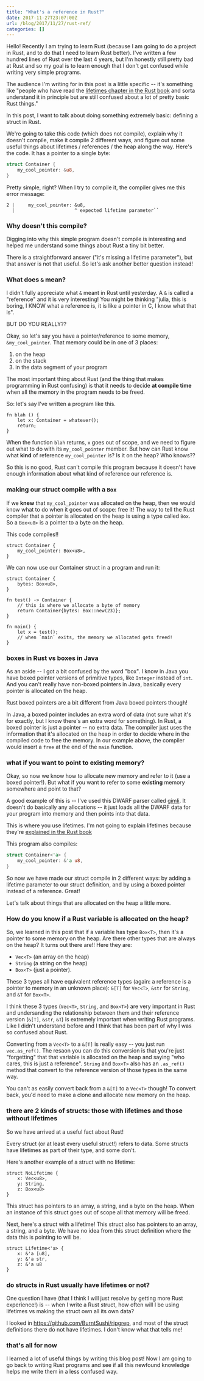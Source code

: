 ```yaml
---
title: "What's a reference in Rust?"
date: 2017-11-27T23:07:00Z
url: /blog/2017/11/27/rust-ref/
categories: []
---
```


Hello! Recently I am trying to learn Rust (because I am going to do a project in Rust, and to do
that I need to learn Rust better). I've written a few hundred lines of Rust over the last 4 years,
but I'm honestly still pretty bad at Rust and so my goal is to learn enough that I don't get
confused while writing very simple programs.

The audience I'm writing for in this post is a little specific -- it's something like "people who
have read the [lifetimes chapter in the Rust book](https://doc.rust-lang.org/1.9.0/book/lifetimes.html) and sorta understand it in principle but are still confused about a lot of pretty basic Rust things."

In this post, I want to talk about doing something extremely basic: defining a struct in Rust.

We're going to take this code (which does not compile), explain why it doesn't compile, make it
compile 2 different ways, and figure out some useful things about lifetimes / references / the heap
along the way. Here's the code. It has a pointer to a single byte:

```rust
struct Container {
    my_cool_pointer: &u8,
} 
```

Pretty simple, right? When I try to compile it, the compiler gives me this error message:

```
2 |     my_cool_pointer: &u8,
  |                      ^ expected lifetime parameter``
```

### Why doesn't this compile?

Digging into why this simple program doesn't compile is interesting and helped me understand
some things about Rust a tiny bit better.

There is a straightforward answer ("it's missing a lifetime parameter"), but that answer is not that
useful. So let's ask another better question instead!

### What does `&` mean?

I didn't fully appreciate what `&` meant in Rust until yesterday. A `&` is called a "reference" and it
is very interesting! You might be thinking "julia, this is boring, I KNOW what a reference is, it is
like a pointer in C, I know what that is".

BUT DO YOU REALLY??

Okay, so let's say you have a pointer/reference to some memory, `&my_cool_pointer`. That memory
could be in one of 3 places:

1. on the heap
2. on the stack
3. in the data segment of your program

The most important thing about Rust (and the thing that makes programming in Rust confusing) is that
it needs to decide **at compile time** when all the memory in the program needs to be freed.

So: let's say I've written a program like this.

```
fn blah () {
    let x: Container = whatever();
    return;
}
```

When the function `blah` returns, `x` goes out of scope, and we need to figure out what to do with
its `my_cool_pointer` member. But how can Rust know what **kind** of reference `my_cool_pointer` is?
Is it on the heap? Who knows??

So this is no good, Rust can't compile this program because it doesn't have enough information about
what kind of reference our reference is.

### making our struct compile with a `Box`


If we **knew** that `my_cool_pointer` was allocated on the heap, then we would know what to do when
it goes out of scope: free it! The way to tell the Rust compiler that a pointer is allocated on the
heap is using a type called `Box`. So a `Box<u8>` is a pointer to a byte on the heap.

This code compiles!!

```
struct Container {
    my_cool_pointer: Box<u8>,
} 
```

We can now use our Container struct in a program and run it:


```
struct Container {
    bytes: Box<u8>,
} 

fn test() -> Container {
    // this is where we allocate a byte of memory
    return Container{bytes: Box::new(23)}; 
}

fn main() {
    let x = test();
    // when `main` exits, the memory we allocated gets freed!
}
```

### boxes in Rust vs boxes in Java

As an aside -- I got a bit confused by the word "box". I know in Java you have boxed pointer versions of
primitive types, like `Integer` instead of `int`. And you can't really have non-boxed pointers in Java,
basically every pointer is allocated on the heap.

Rust boxed pointers are a bit different from Java boxed pointers though!

In Java, a boxed pointer includes an extra word of data (not sure what it's for exactly, but I know
there's an extra word for something). In Rust, a boxed pointer is just a pointer -- no extra data.
The compiler just uses the information that it's allocated on the heap in order to decide where in
the compiled code to free the memory. In our example above, the compiler would insert a `free` at
the end of the `main` function.

### what if you want to point to existing memory?

Okay, so now we know how to allocate new memory and refer to it (use a boxed pointer!). But what if
you want to refer to some **existing** memory somewhere and point to that?

A good example of this is -- I've used this DWARF parser called
[gimli](https://github.com/gimli-rs/gimli). It doesn't do basically any allocations -- it just loads
all the DWARF data for your program into memory and then points into that data.

This is where you use lifetimes. I'm not going to explain lifetimes because they're [explained in the Rust book](https://doc.rust-lang.org/1.9.0/book/lifetimes.html)

This program also compiles:

```rust
struct Container<'a> {
    my_cool_pointer: &'a u8,
} 
```

So now we have made our struct compile in 2 different ways: by adding a lifetime parameter to our struct
definition, and by using a boxed pointer instead of a reference. Great!

Let's talk about things that are allocated on the heap a little more.

### How do you know if a Rust variable is allocated on the heap?

So, we learned in this post that if a variable has type `Box<T>`, then it's a pointer to some memory
on the heap. Are there other types that are always on the heap? It turns out there are!! 
Here they are:

* `Vec<T>` (an array on the heap)
* `String` (a string on the heap)
* `Box<T>` (just a pointer). 

These 3 types all have equivalent reference types (again: a reference is a pointer to memory in an unknown place):
`&[T]` for `Vec<T>`, `&str` for `String`, and `&T` for `Box<T>`.

I think these 3 types (`Vec<T>`, `String`, and `Box<T>`) are very important in Rust and undersanding
the relationship between them and their reference version (`&[T]`, `&str`, `&T`) is extremely
important when writing Rust programs. Like I didn't understand before and I think that has been part
of why I was so confused about Rust.

Converting from a `Vec<T>` to a `&[T]` is really easy -- you just run `vec.as_ref()`. The resaon you
can do this conversion is that you're just "forgetting" that that variable is allocated on the heap
and saying "who cares, this is just a reference". `String` and `Box<T>` also has an `.as_ref()`
method that convert to the reference version of those types in the same way.

You can't as easily convert back from a `&[T]` to a `Vec<T>` though! To convert back, you'd need to
make a clone and allocate new memory on the heap.

### there are 2 kinds of structs: those with lifetimes and those without lifetimes

So we have arrived at a useful fact about Rust!

Every struct (or at least every useful struct!) refers to data. Some structs have lifetimes as part
of their type, and some don't.

Here's another example of a struct with no lifetime:

```
struct NoLifetime {
    x: Vec<u8>,
    y: String,
    z: Box<u8>
}
```

This struct has pointers to an array, a string, and a byte on the heap. When an instance of this
struct goes out of scope all that memory will be freed.

Next, here's a struct with a lifetime! This struct also has pointers to an array, a string, and a
byte. We have no idea from this struct definition where the data this is pointing to will be.

```
struct Lifetime<'a> {
    x: &'a [u8],
    y: &'a str,
    z: &'a u8
}
```

### do structs in Rust usually have lifetimes or not?

One question I have (that I think I will just resolve by getting more Rust experience!) is -- when I
write a Rust struct, how often will I be using lifetimes vs making the struct own all its own data?

I looked in https://github.com/BurntSushi/ripgrep, and most of the struct definitions there do not
have lifetimes. I don't know what that tells me!

### that's all for now

I learned a lot of useful things by writing this blog post! Now I am going to go back to writing
Rust programs and see if all this newfound knowledge helps me write them in a less confused way.

